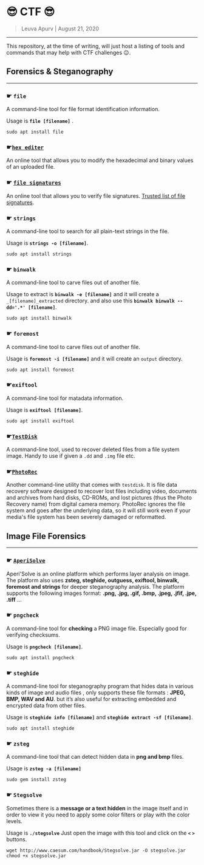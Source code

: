 #  :sunglasses: CTF  :sunglasses:

> Leuva Apurv  |  August 21, 2020

--------------------------

This repository, at the time of writing, will just host a listing of tools and commands that may help with CTF challenges :wink:.


## Forensics & Steganography
-----------------------------

### ☛ `file`

A command-line tool for file format identification information. 

Usage is **`file [filename]`** .

 ```
 sudo apt install file
 ```

### ☛[`hex editer`](https://hexed.it)

An online tool that allows you to modify the hexadecimal and binary values of an uploaded file.
  
### ☛ [`file signatures`](https://www.filesignatures.net/index.php?page=all)

An online tool that allows you to verify file signatures. [Trusted list of file signatures](https://en.wikipedia.org/wiki/List_of_file_signatures).

### ☛ `strings`

A command-line tool to search for all plain-text strings in the file.
	
Usage is **`strings -o [filename]`**.

```
sudo apt install strings
```

### ☛ `binwalk`

A command-line tool to carve files out of another file. 
	
Usage to extract is **`binwalk -e [filename]`** and it will create a `_[filename]_extracted` directory. and also use this **`binwalk binwalk --dd='.*' [filename]`**.

``` 
sudo apt install binwalk
```

### ☛ `foremost`

A command-line tool to carve files out of another file.
		
Usage is **`foremost -i [filename]`** and it will create an `output` directory.

```
sudo apt install foremost
```

### ☛`exiftool`

A command-line tool for matadata information. 

Usage is **`exiftool [filename]`**.

```
sudo apt install exiftool
```

### ☛[`TestDisk`](https://www.cgsecurity.org/wiki/TestDisk)

A command-line tool, used to recover deleted files from a file system image. Handy to use if given a `.dd` and `.img` file etc.
	
### ☛[`PhotoRec`](https://www.cgsecurity.org/wiki/PhotoRec)

Another command-line utility that comes with `testdisk`. It is file data recovery software designed to recover lost files including video, documents and archives from hard disks, CD-ROMs, and lost pictures (thus the Photo Recovery name) from digital camera memory. PhotoRec ignores the file system and goes after the underlying data, so it will still work even if your media's file system has been severely damaged or reformatted. 
	

## Image File Forensics
--------------------

### ☛ [`AperiSolve`](https://aperisolve.fr/)
	
Aperi'Solve is an online platform which performs layer analysis on image. The platform also uses **zsteg, steghide, outguess, exiftool, binwalk, foremost and strings** for deeper steganography analysis. The platform supports the following images format: **.png, .jpg, .gif, .bmp, .jpeg, .jfif, .jpe, .tiff** ...

### ☛ `pngcheck`

A command-line tool for **checking** a PNG image file. Especially good for verifying checksums.
	
Usage is **`pngcheck [filename]`**.
```
sudo apt install pngcheck
```

### ☛ `steghide`
	
A command-line tool for steganography program that hides data in various kinds of image and audio files , only supports these file formats : **JPEG, BMP, WAV and AU**. but it’s also useful for extracting embedded and encrypted data from other files.
	
Usage is **`steghide info [filename]`**
and **`steghide extract -sf [filename]`**.	
```
sudo apt install steghide
```
	
### ☛ `zsteg`

A command-line tool that can detect hidden data in **png and bmp** files.
	
Usage is **`zsteg -a [filename]`**
```
sudo gem install zsteg
```

### ☛ `Stegsolve`
	
Sometimes there is a **message or a text hidden** in the image itself and in order to view it you need to apply some color filters or play with the color levels. 
	
Usage is **`./stegsolve`**
Just open the image with this tool and click on the  **`<`  `>`** buttons.
```
wget http://www.caesum.com/handbook/Stegsolve.jar -O stegsolve.jar
chmod +x stegsolve.jar
```

